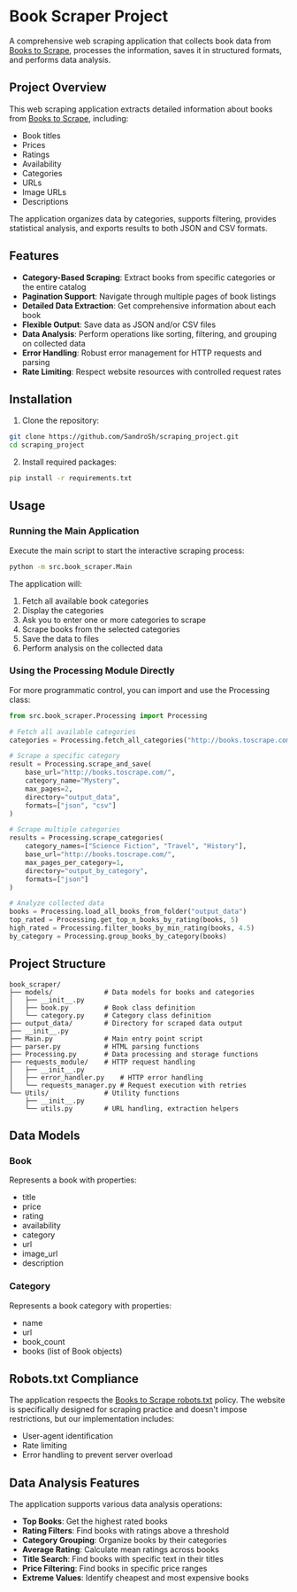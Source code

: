 # Book Scraper Project

A comprehensive web scraping application that collects book data from [Books to Scrape](http://books.toscrape.com/), processes the information, saves it in structured formats, and performs data analysis.

## Project Overview

This web scraping application extracts detailed information about books from [Books to Scrape](http://books.toscrape.com/), including:
- Book titles
- Prices
- Ratings
- Availability
- Categories
- URLs
- Image URLs
- Descriptions

The application organizes data by categories, supports filtering, provides statistical analysis, and exports results to both JSON and CSV formats.

## Features

- **Category-Based Scraping**: Extract books from specific categories or the entire catalog
- **Pagination Support**: Navigate through multiple pages of book listings
- **Detailed Data Extraction**: Get comprehensive information about each book
- **Flexible Output**: Save data as JSON and/or CSV files
- **Data Analysis**: Perform operations like sorting, filtering, and grouping on collected data
- **Error Handling**: Robust error management for HTTP requests and parsing
- **Rate Limiting**: Respect website resources with controlled request rates

## Installation

1. Clone the repository:
```bash
git clone https://github.com/SandroSh/scraping_project.git
cd scraping_project
```

2. Install required packages:
```bash
pip install -r requirements.txt
```

## Usage

### Running the Main Application

Execute the main script to start the interactive scraping process:

```bash
python -m src.book_scraper.Main
```

The application will:
1. Fetch all available book categories
2. Display the categories
3. Ask you to enter one or more categories to scrape
4. Scrape books from the selected categories
5. Save the data to files
6. Perform analysis on the collected data

### Using the Processing Module Directly

For more programmatic control, you can import and use the Processing class:

```python
from src.book_scraper.Processing import Processing

# Fetch all available categories
categories = Processing.fetch_all_categories("http://books.toscrape.com/")

# Scrape a specific category
result = Processing.scrape_and_save(
    base_url="http://books.toscrape.com/",
    category_name="Mystery",
    max_pages=2,
    directory="output_data",
    formats=["json", "csv"]
)

# Scrape multiple categories
results = Processing.scrape_categories(
    category_names=["Science Fiction", "Travel", "History"],
    base_url="http://books.toscrape.com/",
    max_pages_per_category=1,
    directory="output_by_category",
    formats=["json"]
)

# Analyze collected data
books = Processing.load_all_books_from_folder("output_data")
top_rated = Processing.get_top_n_books_by_rating(books, 5)
high_rated = Processing.filter_books_by_min_rating(books, 4.5)
by_category = Processing.group_books_by_category(books)
```

## Project Structure

```
book_scraper/
├── models/             # Data models for books and categories
│   ├── __init__.py
│   ├── book.py         # Book class definition
│   └── category.py     # Category class definition
├── output_data/        # Directory for scraped data output
├── __init__.py
├── Main.py             # Main entry point script
├── parser.py           # HTML parsing functions
├── Processing.py       # Data processing and storage functions
├── requests_module/    # HTTP request handling
│   ├── __init__.py
│   ├── error_handler.py    # HTTP error handling
│   └── requests_manager.py # Request execution with retries
└── Utils/              # Utility functions
    ├── __init__.py
    └── utils.py        # URL handling, extraction helpers
```

## Data Models

### Book
Represents a book with properties:
- title
- price
- rating
- availability
- category
- url
- image_url
- description

### Category
Represents a book category with properties:
- name
- url
- book_count
- books (list of Book objects)

## Robots.txt Compliance

The application respects the [Books to Scrape robots.txt](http://books.toscrape.com/robots.txt) policy. The website is specifically designed for scraping practice and doesn't impose restrictions, but our implementation includes:

- User-agent identification
- Rate limiting
- Error handling to prevent server overload

## Data Analysis Features

The application supports various data analysis operations:

- **Top Books**: Get the highest rated books
- **Rating Filters**: Find books with ratings above a threshold
- **Category Grouping**: Organize books by their categories
- **Average Rating**: Calculate mean ratings across books
- **Title Search**: Find books with specific text in their titles
- **Price Filtering**: Find books in specific price ranges
- **Extreme Values**: Identify cheapest and most expensive books


